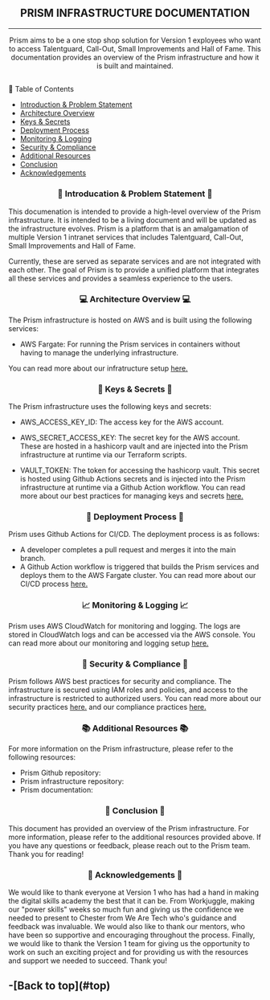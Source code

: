 <a name="top"/>
<h2 align="center"> PRISM INFRASTRUCTURE DOCUMENTATION </h2>

---
<p align="center"> Prism aims to be a one stop shop solution for Version 1 exployees who want to access Talentguard, Call-Out, Small Improvements and Hall of Fame. This documentation provides an overview of the Prism infrastructure and how it is built and maintained. </p>

##
 📝 Table of Contents 
- [Introduction & Problem Statement](#problem_statement)
- [Architecture Overview](#architecture)
- [Keys & Secrets](#keys_secrets)
- [Deployment Process](#deployment)
- [Monitoring & Logging](#monitoring)
- [Security & Compliance](#security)
- [Additional Resources](#resources)
- [Conclusion](#conclusion)
- [Acknowledgements](#acknowledgements)


 <a name = "problem_statement"><h3 align="center">📃 Introducation & Problem Statement 📃</h3></a>

This documenation is intended to provide a high-level overview of the Prism infrastructure. It is intended to be a living document and will be updated as the infrastructure evolves.
Prism is a platform that is an amalgamation of multiple Version 1 intranet services that includes Talentguard, Call-Out, Small Improvements and Hall of Fame. 

Currently, these are served as separate services and are not integrated with each other. The goal of Prism is to provide a unified platform that integrates all these services and provides a seamless experience to the users.

 <a name ="architecture"><h3 align="center">💻 Architecture Overview 💻</h3></a>

The Prism infrastructure is hosted on AWS and is built using the following services:
- AWS Fargate: For running the Prism services in containers without having to manage the underlying infrastructure.

You can read more about our infratructure setup [here.](project_documentation/infrastructure.md)

 <a name ="keys_secrets"><h3 align="center">🔐 Keys & Secrets 🔐</h3></a>

The Prism infrastructure uses the following keys and secrets:
- AWS_ACCESS_KEY_ID: The access key for the AWS account.
- AWS_SECRET_ACCESS_KEY: The secret key for the AWS account.
These are hosted in a hashicorp vault and are injected into the Prism infrastructure at runtime via our Terraform scripts.

- VAULT_TOKEN: The token for accessing the hashicorp vault.
This secret is hosted using Github Actions secrets and is injected into the Prism infrastructure at runtime via a Github Action workflow.
You can read more about our best practices for managing keys and secrets [here.](project_documentation/best_practices.md)

 <a name ="deployment"><h3 align="center">🔧 Deployment Process 🔧</h3></a>

Prism uses Github Actions for CI/CD. The deployment process is as follows:
- A developer completes a pull request and merges it into the main branch.
- A Github Action workflow is triggered that builds the Prism services and deploys them to the AWS Fargate cluster.
You can read more about our CI/CD process [here.](project_documentation/cicd_pipeline.md)

 <a name ="monitoring"><h3 align="center">📈 Monitoring & Logging 📈</h3></a>
 
Prism uses AWS CloudWatch for monitoring and logging. The logs are stored in CloudWatch logs and can be accessed via the AWS console.
You can read more about our monitoring and logging setup [here.](project_documentation/maintenance.md)

 <a name ="security"><h3 align="center">🪪 Security & Compliance 🪪</h3></a>
Prism follows AWS best practices for security and compliance. The infrastructure is secured using IAM roles and policies, and access to the infrastructure is restricted to authorized users.
You can read more about our security practices [here.](project_documentation/security.md) and our compliance practices [here.](/project_documentation/compliance_governance.md)

 <a name ="resources"><h3 align="center">📚 Additional Resources 📚</h3></a>
For more information on the Prism infrastructure, please refer to the following resources:
- Prism Github repository:
- Prism infrastructure repository:
- Prism documentation: 

 <a name ="conclusion"><h3 align="center">📝 Conclusion 📝</h3></a>
This document has provided an overview of the Prism infrastructure. For more information, please refer to the additional resources provided above. If you have any questions or feedback, please reach out to the Prism team. Thank you for reading!

 <a name ="acknowledgements"><h3 align="center">🙏 Acknowledgements 🙏</h3></a>
We would like to thank everyone at Version 1 who has had a hand in making the digital skills academy the best that it can be. From Workjuggle, making our "power skills" weeks so much fun and giving us the confidence we needed to present to Chester from We Are Tech who's guidance and feedback was invaluable. We would also like to thank our mentors, who have been so supportive and encouraging throughout the process. Finally, we would like to thank the Version 1 team for giving us the opportunity to work on such an exciting project and for providing us with the resources and support we needed to succeed. Thank you! 

<h2>-[Back to top](#top)</h2>


